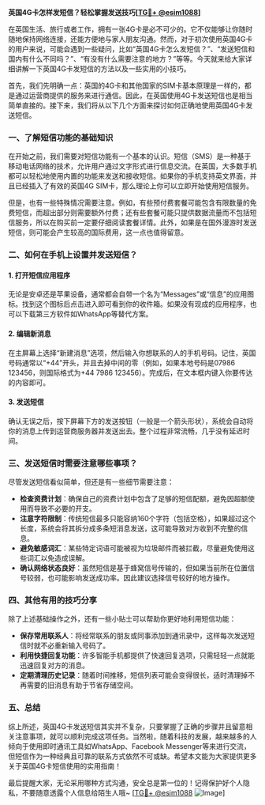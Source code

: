 **英国4G卡怎样发短信？轻松掌握发送技巧[[TG💪+ @esim1088](https://t.me/s/esim1088)]**

在英国生活、旅行或者工作，拥有一张4G卡是必不可少的。它不仅能够让你随时随地保持网络连接，还能方便地与家人朋友沟通。然而，对于初次使用英国4G卡的用户来说，可能会遇到一些疑问，比如“英国4G卡怎么发短信？”、“发送短信和国内有什么不同吗？”、“有没有什么需要注意的地方？”等等。今天就来给大家详细讲解一下英国4G卡发短信的方法以及一些实用的小技巧。

首先，我们先明确一点：英国的4G卡和其他国家的SIM卡基本原理是一样的，都是通过运营商提供的服务来进行通信。因此，在英国使用4G卡发送短信也是相当简单直接的。接下来，我们将从以下几个方面来探讨如何正确地使用英国4G卡发送短信。

### 一、了解短信功能的基础知识

在开始之前，我们需要对短信功能有一个基本的认识。短信（SMS）是一种基于移动电话网络的技术，允许用户通过文字形式进行信息交流。在英国，大多数手机都可以轻松地使用内置的功能来发送和接收短信。如果你的手机支持英文界面，并且已经插入了有效的英国4G SIM卡，那么理论上你可以立即开始使用短信服务。

但是，也有一些特殊情况需要注意。例如，有些预付费套餐可能包含有限数量的免费短信，而超出部分则需要额外付费；还有些套餐可能只提供数据流量而不包括短信服务，所以在购买前一定要仔细阅读套餐详情。此外，如果是在国外漫游时发送短信，则可能会产生较高的国际费用，这一点也值得留意。

### 二、如何在手机上设置并发送短信？

#### 1. 打开短信应用程序
无论是安卓还是苹果设备，通常都会自带一个名为“Messages”或“信息”的应用图标。找到这个图标后点击进入即可看到你的收件箱。如果没有现成的应用程序，也可以下载第三方软件如WhatsApp等替代方案。

#### 2. 编辑新消息
在主屏幕上选择“新建消息”选项，然后输入你想联系的人的手机号码。记住，英国号码通常以“+44”开头，并且去掉中间的零（例如，如果本地号码是07986 123456，则国际格式为+44 7986 123456）。完成后，在文本框内键入你要传达的内容即可。

#### 3. 发送短信
确认无误之后，按下屏幕下方的发送按钮（一般是一个箭头形状），系统会自动将你的消息上传到运营商服务器并发送出去。整个过程非常流畅，几乎没有延迟时间。

### 三、发送短信时需要注意哪些事项？

尽管发送短信看似简单，但还是有一些细节需要注意：

- **检查资费计划**：确保自己的资费计划中包含了足够的短信配额，避免因超额使用而导致不必要的开支。
- **注意字符限制**：传统短信最多只能容纳160个字符（包括空格），如果超过这个长度，系统会将其拆分成多条短消息发送，这可能导致对方收到不完整的信息。
- **避免敏感词汇**：某些特定词语可能被视为垃圾邮件而被拦截，尽量避免使用这些词汇以免造成误解。
- **确认网络状态良好**：虽然短信是基于蜂窝信号传输的，但如果当前所在位置信号较弱，也可能影响发送成功率。因此建议选择信号较好的地方操作。

### 四、其他有用的技巧分享

除了上述基础操作之外，还有一些小贴士可以帮助你更好地利用短信功能：

- **保存常用联系人**：将经常联系的朋友或同事添加到通讯录中，这样每次发送短信时就不必重新输入号码了。
- **利用快捷回复功能**：许多智能手机都提供了快速回复选项，只需轻轻一点就能迅速回复对方的消息。
- **定期清理历史记录**：随着时间推移，短信列表可能会变得很长，适时清理掉不再需要的旧消息有助于节省存储空间。

### 五、总结

综上所述，英国4G卡发送短信其实并不复杂，只要掌握了正确的步骤并且留意相关注意事项，就可以顺利完成这项任务。当然啦，随着科技的发展，越来越多的人倾向于使用即时通讯工具如WhatsApp、Facebook Messenger等来进行交流，但短信作为一种经典且可靠的联系方式依然不可或缺。希望本文能为大家提供更多关于英国4G卡短信使用的实用指南！

最后提醒大家，无论采用哪种方式沟通，安全总是第一位的！记得保护好个人隐私，不要随意透露个人信息给陌生人哦~ [[TG💪+ @esim1088](https://t.me/s/esim1088) ![Image](https://i.postimg.cc/4NQfJmqS/Snipaste-2025-05-13-00-14-12.png)]